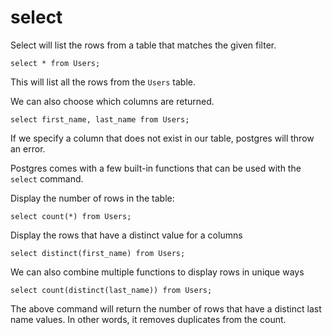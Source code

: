 # select

Select will list the rows from a table that matches the given filter.

```shell
select * from Users;
```

This will list all the rows from the `Users` table.

We can also choose which columns are returned.

```shell
select first_name, last_name from Users;
```

If we specify a column that does not exist in our table, postgres will throw an error.

Postgres comes with a few built-in functions that can be used with the `select` command.

Display the number of rows in the table:

```shell
select count(*) from Users;
```

Display the rows that have a distinct value for a columns

```shell
select distinct(first_name) from Users;
```

We can also combine multiple functions to display rows in unique ways

```shell
select count(distinct(last_name)) from Users;
```

The above command will return the number of rows that have a distinct last name values. In other words, it removes duplicates from the count.
